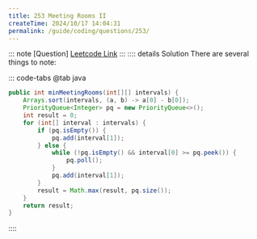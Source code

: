 ```yaml
---
title: 253 Meeting Rooms II
createTime: 2024/10/17 14:04:31
permalink: /guide/coding/questions/253/
---
```


::: note [Question]
[Leetcode Link](https://leetcode.com/problems/meeting-rooms-ii/description/?envType=company&envId=amazon&favoriteSlug=amazon-thirty-days)
:::
:::: details Solution
There are several things to note:

::: code-tabs
@tab java

```java
public int minMeetingRooms(int[][] intervals) {
    Arrays.sort(intervals, (a, b) -> a[0] - b[0]);
    PriorityQueue<Integer> pq = new PriorityQueue<>();
    int result = 0;
    for (int[] interval : intervals) {
        if (pq.isEmpty()) {
            pq.add(interval[1]);
        } else {
            while (!pq.isEmpty() && interval[0] >= pq.peek()) {
                pq.poll();
            }
            pq.add(interval[1]);
        }
        result = Math.max(result, pq.size());
    }
    return result;
}
```

::::
